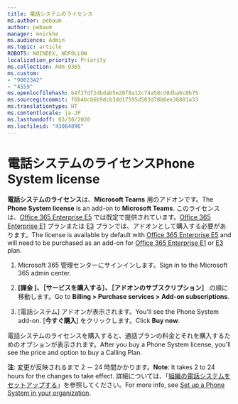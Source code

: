 ```yaml
---
title: 電話システムのライセンス
ms.author: pebaum
author: pebaum
manager: mnirkhe
ms.audience: Admin
ms.topic: article
ROBOTS: NOINDEX, NOFOLLOW
localization_priority: Priority
ms.collection: Adm_O365
ms.custom:
- "9002342"
- "4559"
ms.openlocfilehash: b4f27df2dbdab5e28f8a12c74a58cd8dba6c0b75
ms.sourcegitcommit: f6b4bcb6b9dcb3dd17595d503d78b6ee36881a33
ms.translationtype: HT
ms.contentlocale: ja-JP
ms.lasthandoff: 03/30/2020
ms.locfileid: "43064896"
---
```

# <a name="phone-system-license"></a><span data-ttu-id="30846-102">電話システムのライセンス</span><span class="sxs-lookup"><span data-stu-id="30846-102">Phone System license</span></span>

<span data-ttu-id="30846-103">**電話システムのライセンス**は、**Microsoft Teams** 用のアドオンです。</span><span class="sxs-lookup"><span data-stu-id="30846-103">The **Phone System license** is an add-on to **Microsoft Teams**.</span></span> <span data-ttu-id="30846-104">このライセンスは、[Office 365 Enterprise E5](https://www.microsoft.com/microsoft-365/business/office-365-enterprise-e5-business-software?rtc=1&activetab=pivot%3aoverviewtab) では既定で提供されています。[Office 365 Enterprise E1](https://products.office.com/business/office-365-enterprise-e1-business-software) プランまたは [E3](https://products.office.com/business/office-365-enterprise-e3-business-software) プランでは、アドオンとして購入する必要があります。</span><span class="sxs-lookup"><span data-stu-id="30846-104">The license is available by default with [Office 365 Enterprise E5](https://www.microsoft.com/microsoft-365/business/office-365-enterprise-e5-business-software?rtc=1&activetab=pivot%3aoverviewtab) and will need to be purchased as an add-on for [Office 365 Enterprise E1](https://products.office.com/business/office-365-enterprise-e1-business-software) or [E3](https://products.office.com/business/office-365-enterprise-e3-business-software) plan.</span></span>

1. <span data-ttu-id="30846-105">Microsoft 365 管理センターにサインインします。</span><span class="sxs-lookup"><span data-stu-id="30846-105">Sign in to the Microsoft 365 admin center.</span></span>

2. <span data-ttu-id="30846-106">**[課金 ]、［サービスを購入する］、［アドオンのサブスクリプション］** の順に移動します。</span><span class="sxs-lookup"><span data-stu-id="30846-106">Go to **Billing > Purchase services > Add-on subscriptions**.</span></span> 

3. <span data-ttu-id="30846-107">[電話システム] アドオンが表示されます。</span><span class="sxs-lookup"><span data-stu-id="30846-107">You'll see the Phone System add-on.</span></span> <span data-ttu-id="30846-108">[**今すぐ購入**] をクリックします。</span><span class="sxs-lookup"><span data-stu-id="30846-108">Click **Buy now**.</span></span>

<span data-ttu-id="30846-109">電話システムのライセンスを購入すると、通話プランの料金とそれを購入するためのオプションが表示されます。</span><span class="sxs-lookup"><span data-stu-id="30846-109">After you buy a Phone System license, you'll see the price and option to buy a Calling Plan.</span></span>

<span data-ttu-id="30846-110">**注**: 変更が反映されるまで 2 － 24 時間かかります。</span><span class="sxs-lookup"><span data-stu-id="30846-110">**Note**: It takes 2 to 24 hours for the changes to take effect.</span></span> <span data-ttu-id="30846-111">詳細については、「[組織の電話システムをセットアップする](https://docs.microsoft.com/MicrosoftTeams/setting-up-your-phone-system)」を参照してください。</span><span class="sxs-lookup"><span data-stu-id="30846-111">For more info, see [Set up a Phone System in your organization](https://docs.microsoft.com/MicrosoftTeams/setting-up-your-phone-system).</span></span> 

